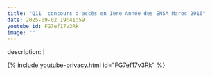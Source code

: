 ```yaml
---
title: "Q11  concours d'accès en 1ère Année des ENSA Maroc 2016"
date: 2025-09-02 19:41:59 
youtube_id: FG7ef17v3Rk
image: ""
---
```

description: |
  
{% include youtube-privacy.html id="FG7ef17v3Rk" %}
